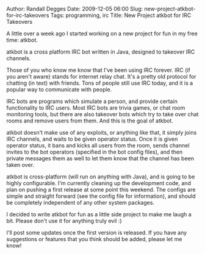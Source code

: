 Author: Randall Degges
Date: 2009-12-05 06:00
Slug: new-project-atkbot-for-irc-takeovers
Tags: programming, irc
Title: New Project atkbot for IRC Takeovers


A little over a week ago I started working on a new project for fun in my
free time: atkbot.

atkbot is a cross platform IRC bot written in Java, designed to takeover IRC
channels.

Those of you who know me know that I've been using IRC forever. IRC (if you
aren't aware) stands for internet relay chat. It's a pretty old protocol for
chatting (in text) with friends. Tons of people still use IRC today, and it is a
popular way to communicate with people.

IRC bots are programs which simulate a person, and provide certain functionality
to IRC users. Most IRC bots are trivia games, or chat room monitoring tools, but
there are also takeover bots which try to take over chat rooms and remove users
from them. And this is the goal of atkbot.

atkbot doesn't make use of any exploits, or anything like that, it simply joins
IRC channels, and waits to be given operator status. Once it is given operator
status, it bans and kicks all users from the room, sends channel invites to the
bot operators (specified in the bot config files), and then private messages
them as well to let them know that the channel has been taken over.

atkbot is cross-platform (will run on anything with Java), and is going to be
highly configurable. I'm currently cleaning up the development code, and plan on
pushing a first release at some point this weekend. The configs are simple and
straight forward (see the config file for information), and should be completely
independent of any other system packages.

I decided to write atkbot for fun as a little side project to make me laugh a
bit. Please don't use it for anything truly evil :)

I'll post some updates once the first version is released. If you have any
suggestions or features that you think should be added, please let me know!
